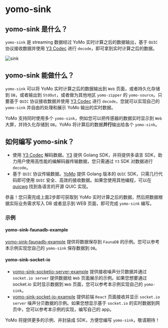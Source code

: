 # yomo-sink

## yomo-sink 是什么？

`yomo-sink` 是 streaming 数据经过 YoMo 实时计算之后的数据输出，基于 `QUIC` 协议接收数据并使用 [Y3 Codec](https://github.com/yomorun/y3-codec-golang) 进行 `decode`，即可拿到实时计算之后的数据。

![sink](/sink/sink.png)

## yomo-sink 能做什么？

`yomo-sink` 可以将 YoMo 实时计算之后的数据输出到 `Web` 页面，或者持久化存储到 `DB`，或者输出到 `StdOut`，或者做为其他地区 `yomo-zipper` 的 `yomo-source`。只要基于 `QUIC` 协议接收数据并使用 [Y3 Codec](https://github.com/yomorun/y3-codec-golang) 进行 `decode`，您就可以实现自己的 `yomo-sink` 并自由的处理和展示 YoMo 输出的实时数据。

YoMo 支持同时使用多个 `yomo-sink`，例如您可以把传感器的数据实时显示到 `Web` 大屏，并持久化存储到 `DB`。YoMo 将计算后的数据**并行**输出给各个 `yomo-sink`。

## 如何编写 yomo-sink？

- 使用 [Y3 Codec](https://github.com/yomorun/y3-codec) 解码数据。[Y3](https://github.com/yomorun/y3-codec-golang) 提供 Golang SDK，并将提供多语言 SDK，助力用户使用高性能的编解码器传输数据，您只需通过 `Y3` SDK 对数据进行 `decode`。
- 基于 `QUIC` 协议传输数据。[YoMo](https://github.com/yomorun/yomo) 提供 Golang 版本的 `QUIC` SDK，只需几行代码即可使用 `QUIC` 安全、高效的接收数据。如果您使用其他编程，可以在 [quicwg](https://github.com/quicwg/base-drafts/wiki/Implementations) 找到各语言的开源 QUIC 实现。

恭喜！您只需完成上面2步即可获取到 YoMo 实时计算之后的数据，然后把数据根据实际业务需求写入 DB 或者显示到 WEB 页面，即可完成 `yomo-sink` 编写。

### 示例

#### yomo-sink-faunadb-example

[yomo-sink-faunadb-example](https://github.com/yomorun/yomo-sink-faunadb-example) 提供将数据保存到 `FaunaDB` 的示例。您可以参考本示例实现您自己的 `yomo-sink` 保存数据到 `DB`。

#### yomo-sink-socket-io

- [yomo-sink-socketio-server-example](https://github.com/yomorun/yomo-sink-socketio-server-example) 提供接收噪声分贝数据并通过 `socket.io server` 提供数据给 `Web` 页面展示的示例。如果您想要通过 socket.io 实时显示数据到 `Web` 页面，您可以参考本示例实现自己的 `yomo-sink`。
- [yomo-sink-socket-io-example](https://github.com/yomorun/yomo-sink-socket-io-example) 提供前端 `React` 页面接收并显示 `socket.io server` 噪声分贝数据的示例。如果您想显示基于 `socket.io` 的实时数据到网页中，您可以参考本示例的实现，编写自己的 app。

YoMo 将提供更多的示例、并封装成 SDK，方便您编写 `yomo-sink`，敬请期待！
